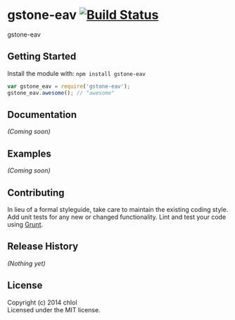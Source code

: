 # gstone-eav [![Build Status](https://secure.travis-ci.org/chlol/gstone.png?branch=master)](http://travis-ci.org/chlol/gstone)

gstone-eav

## Getting Started
Install the module with: `npm install gstone-eav`

```javascript
var gstone_eav = require('gstone-eav');
gstone_eav.awesome(); // "awesome"
```

## Documentation
_(Coming soon)_

## Examples
_(Coming soon)_

## Contributing
In lieu of a formal styleguide, take care to maintain the existing coding style. Add unit tests for any new or changed functionality. Lint and test your code using [Grunt](http://gruntjs.com/).

## Release History
_(Nothing yet)_

## License
Copyright (c) 2014 chlol  
Licensed under the MIT license.
